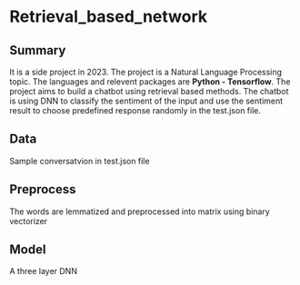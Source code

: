 # Retrieval_based_network
## Summary
It is a side project in 2023. The project is a Natural Language Processing topic. The languages and relevent packages are **Python - Tensorflow**. The project aims to build a chatbot using retrieval based methods. The chatbot is using DNN to classify the sentiment of the input and use the sentiment result to choose predefined response randomly in the test.json file.
## Data
Sample conversatvion in test.json file
## Preprocess
The words are lemmatized and preprocessed into matrix using binary vectorizer
## Model
A three layer DNN
